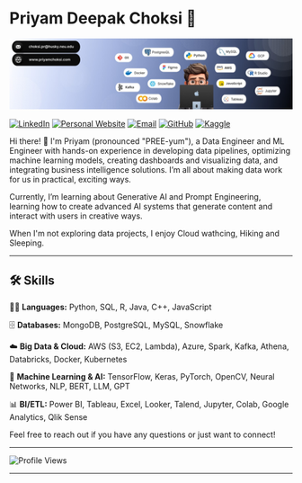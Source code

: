 # Priyam Deepak Choksi 🌟
![Header Image](https://github.com/priyam-choksi/priyam-choksi/blob/main/header.jpeg)

[![LinkedIn](https://img.shields.io/badge/LinkedIn-blue?style=flat&logo=linkedin&logoColor=white)](https://linkedin.com/choksipriyam)
[![Personal Website](https://img.shields.io/badge/Website-pink?style=flat&logo=google-chrome&logoColor=white)](https://priyamchoksi.com)
[![Email](https://img.shields.io/badge/Email-red?style=flat&logo=gmail&logoColor=white)](mailto:choksi.pr@northeastern.edu)
[![GitHub](https://img.shields.io/badge/GitHub-black?style=flat&logo=github&logoColor=white)](https://github.com/priyam-choksi)
[![Kaggle](https://img.shields.io/badge/Kaggle-blue?style=flat&logo=kaggle&logoColor=white)](https://www.kaggle.com/priyamchoksi)

Hi there! 👋 I'm Priyam (pronounced "PREE-yum"), a Data Engineer and ML Engineer with hands-on experience in developing data pipelines, optimizing machine learning models, creating dashboards and visualizing data, and integrating business intelligence solutions. I’m all about making data work for us in practical, exciting ways.   

Currently, I’m learning about Generative AI and Prompt Engineering, learning how to create advanced AI systems that generate content and interact with users in creative ways.

When I'm not exploring data projects, I enjoy Cloud wathcing, Hiking and Sleeping. 

---
## 🛠️ Skills

🧑‍💻 **Languages:** Python, SQL, R, Java, C++, JavaScript

🗄️ **Databases:** MongoDB, PostgreSQL, MySQL, Snowflake

☁️ **Big Data & Cloud:** AWS (S3, EC2, Lambda), Azure, Spark, Kafka, Athena, Databricks, Docker, Kubernetes

🤖 **Machine Learning & AI:** TensorFlow, Keras, PyTorch, OpenCV, Neural Networks, NLP, BERT, LLM, GPT

📊 **BI/ETL:** Power BI, Tableau, Excel, Looker, Talend, Jupyter, Colab, Google Analytics, Qlik Sense

Feel free to reach out if you have any questions or just want to connect!

---

![Profile Views](https://komarev.com/ghpvc/?username=priyamchoksi&color=blue)

---
